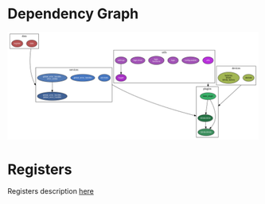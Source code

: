 # Dependency Graph

![Dependency Graph](dep_graph.svg)

# Registers

Registers description [here](../registers.md#Blinds)
